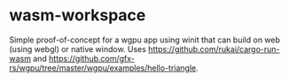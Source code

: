 # wasm-workspace

Simple proof-of-concept for a wgpu app using winit that can build on web (using webgl) or native window. Uses https://github.com/rukai/cargo-run-wasm and https://github.com/gfx-rs/wgpu/tree/master/wgpu/examples/hello-triangle.
